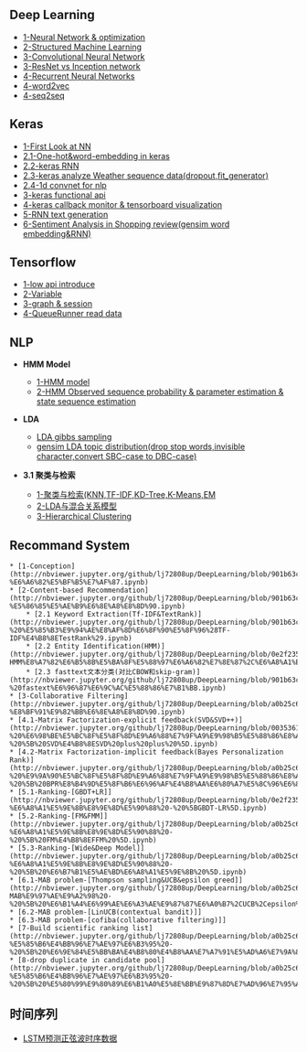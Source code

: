 Deep Learning
--------------

- [1-Neural Network & optimization](http://nbviewer.jupyter.org/github/lj72808up/DeepLearning/blob/master/blog/1-%E7%A5%9E%E7%BB%8F%E7%BD%91%E7%BB%9C%E4%B8%8E%E4%BC%98%E5%8C%96.ipynb)
- [2-Structured Machine Learning](http://nbviewer.jupyter.org/github/lj72808up/DeepLearning/blob/master/blog/2-%E7%BB%93%E6%9E%84%E5%8C%96%E6%9C%BA%E5%99%A8%E5%AD%A6%E4%B9%A0.ipynb)
- [3-Convolutional Neural Network](http://nbviewer.jupyter.org/github/lj72808up/DeepLearning/blob/master/blog/3-CNN.ipynb)
- [3-ResNet vs Inception network](http://nbviewer.jupyter.org/github/lj72808up/DeepLearning/blob/master/blog/3-ResNet%20vs%20Inception%20Net.ipynb)
- [4-Recurrent Neural Networks](https://nbviewer.jupyter.org/github/lj72808up/DeepLearning/blob/master/blog/4-Recurrent%20Neural%20Network.ipynb)
- [4-word2vec](http://nbviewer.jupyter.org/github/lj72808up/DeepLearning/blob/master/blog/4-word2vec.ipynb)
- [4-seq2seq](http://nbviewer.jupyter.org/github/lj72808up/DeepLearning/blob/master/blog/4-Seq2Seq.ipynb)

Keras
----------------
- [1-First Look at NN](http://nbviewer.jupyter.org/github/lj72808up/DeepLearning/blob/master/blog/DeepLearning%20in%20keras/1-%20First%20Look%20at%20NN%20.ipynb)  
- [2.1-One-hot&word-embedding in keras](http://nbviewer.jupyter.org/github/lj72808up/DeepLearning/blob/master/blog/DeepLearning%20in%20keras/2.1-keras%E4%B8%AD%E7%9A%84one-hot%E4%B8%8Eword-embedding.ipynb)  
- [2.2-keras RNN](http://nbviewer.jupyter.org/github/lj72808up/DeepLearning/blob/master/blog/DeepLearning%20in%20keras/2.2-Keras%E4%B8%AD%E7%9A%84RNN.ipynb)
- [2.3-keras analyze Weather sequence data(dropout,fit_generator)](http://nbviewer.jupyter.org/github/lj72808up/DeepLearning/blob/master/blog/DeepLearning%20in%20keras/2.3-Advanced%20use%20of%20RNN.ipynb)
- [2.4-1d convnet for nlp](http://nbviewer.jupyter.org/github/lj72808up/DeepLearning/blob/02bc1e9a4785523a0f9a92a867167e7529fb128d/blog/DeepLearning%20in%20keras/2.4%201-d%20convnet%20for%20nlp.ipynb)
- [3-keras functional api](http://nbviewer.jupyter.org/github/lj72808up/DeepLearning/blob/02bc1e9a4785523a0f9a92a867167e7529fb128d/blog/DeepLearning%20in%20keras/3-keras%E9%AB%98%E7%BA%A7%E5%8A%9F%E8%83%BD.ipynb)
- [4-keras callback  monitor & tensorboard visualization](http://nbviewer.jupyter.org/github/lj72808up/DeepLearning/blob/02bc1e9a4785523a0f9a92a867167e7529fb128d/blog/DeepLearning%20in%20keras/4-%E4%BD%BF%E7%94%A8keras%20callback%E5%92%8Ctensorboard%E7%9B%91%E6%8E%A7.ipynb) 
- [5-RNN text generation](http://nbviewer.jupyter.org/github/lj72808up/DeepLearning/blob/02bc1e9a4785523a0f9a92a867167e7529fb128d/blog/DeepLearning%20in%20keras/5-RNN%E6%96%87%E6%9C%AC%E7%94%9F%E6%88%90.ipynb)
- [6-Sentiment Analysis in Shopping review(gensim word embedding&RNN)](http://nbviewer.jupyter.org/github/lj72808up/DeepLearning/blob/901b63cd676a928f46608047912ca2983d1375c7/blog/DeepLearning%20in%20keras/6-%E4%B8%AD%E6%96%87%E8%B4%AD%E7%89%A9%E8%AF%84%E4%BB%B7%E6%83%85%E6%84%9F%E5%88%86%E6%9E%90.ipynb)


Tensorflow
---------------
- [1-low api introduce](http://nbviewer.jupyter.org/github/lj72808up/DeepLearning/blob/master/blog/tensorflow/1-Tensor.ipynb)
- [2-Variable](http://nbviewer.jupyter.org/github/lj72808up/DeepLearning/blob/master/blog/tensorflow/2-Variable.ipynb)
- [3-graph & session](http://nbviewer.jupyter.org/github/lj72808up/DeepLearning/blob/a0b25c6a3671e74e1c557529de1ead29108b4c7b/blog/tensorflow/3-Graph%E5%92%8CSession.ipynb)
- [4-QueueRunner read data](http://nbviewer.jupyter.org/github/lj72808up/DeepLearning/blob/master/blog/tensorflow/4-Reading%20Data.ipynb)


NLP
-------------------
* **HMM Model**

    * [1-HMM model](http://nbviewer.jupyter.org/github/lj72808up/DeepLearning/blob/0e2f235d145a22176f631996e5edd2359f9cb624/blog/%E8%87%AA%E7%84%B6%E8%AF%AD%E8%A8%80%E5%A4%84%E7%90%86/1.1-HMM%E6%A8%A1%E5%9E%8B.ipynb)  
    * [2-HMM Observed sequence probability & parameter estimation & state sequence estimation](http://nbviewer.jupyter.org/github/lj72808up/DeepLearning/blob/0e2f235d145a22176f631996e5edd2359f9cb624/blog/%E8%87%AA%E7%84%B6%E8%AF%AD%E8%A8%80%E5%A4%84%E7%90%86/1.2-HMM%E8%A7%82%E6%B5%8B%E5%BA%8F%E5%88%97%E6%A6%82%E7%8E%87%2C%E6%A8%A1%E5%9E%8B%E5%8F%82%E6%95%B0%E4%BC%B0%E8%AE%A1%2C%E7%8A%B6%E6%80%81%E5%BA%8F%E5%88%97%E4%BC%B0%E8%AE%A1.ipynb)

* **LDA**

    * [LDA gibbs sampling](https://nbviewer.jupyter.org/github/lj72808up/DeepLearning/blob/master/blog/LDA/1-LDA%E7%9A%84Gibbs%E9%87%87%E6%A0%B7%E5%AE%9E%E7%8E%B0.ipynb)
    * [gensim LDA topic distribution(drop stop words,invisible character,convert SBC-case to DBC-case)](http://nbviewer.jupyter.org/github/lj72808up/DeepLearning/blob/master/blog/LDA/3-gensim%E5%AE%9E%E7%8E%B0LDA.ipynb)

* **3.1 聚类与检索** 
    * [1-聚类与检索(KNN,TF-IDF,KD-Tree,K-Means,EM](http://nbviewer.jupyter.org/github/lj72808up/ML_Handcraft/blob/master/blog/%E8%81%9A%E7%B1%BB%E4%B8%8E%E6%A3%80%E7%B4%A2/1-%E8%81%9A%E7%B1%BB%E4%B8%8E%E6%A3%80%E7%B4%A2%28KNN%2CTF-IDF%2CKD-Tree%2CK-Means%2CEM%29.ipynb)
    * [2-LDA与混合关系模型](http://nbviewer.jupyter.org/github/lj72808up/ML_Handcraft/blob/master/blog/%E8%81%9A%E7%B1%BB%E4%B8%8E%E6%A3%80%E7%B4%A2/2-LDA.ipynb)
    * [3-Hierarchical Clustering](http://nbviewer.jupyter.org/github/lj72808up/ML_Handcraft/blob/174c79b7b0f989818c8edcd63b45512e02f2c87e/blog/%E8%81%9A%E7%B1%BB%E4%B8%8E%E6%A3%80%E7%B4%A2/3-Hierarchical%20Clustering.ipynb)

Recommand System
-----------------------
    * [1-Conception](http://nbviewer.jupyter.org/github/lj72808up/DeepLearning/blob/901b63cd676a928f46608047912ca2983d1375c7/blog/Recommended%20System/1-%E6%A6%82%E5%BF%B5%E7%AF%87.ipynb)
    * [2-Content-based Recommendation](http://nbviewer.jupyter.org/github/lj72808up/DeepLearning/blob/901b63cd676a928f46608047912ca2983d1375c7/blog/Recommended%20System/2-%E5%86%85%E5%AE%B9%E6%8E%A8%E8%8D%90.ipynb)
        * [2.1 Keyword Extraction(Tf-IDF&TextRank)](http://nbviewer.jupyter.org/github/lj72808up/DeepLearning/blob/901b63cd676a928f46608047912ca2983d1375c7/blog/Recommended%20System/2.1%20-%20%E5%85%B3%E9%94%AE%E8%AF%8D%E6%8F%90%E5%8F%96%28TF-IDF%E4%B8%8ETestRank%29.ipynb)
        * [2.2 Entity Identification(HMM)](http://nbviewer.jupyter.org/github/lj72808up/DeepLearning/blob/0e2f235d145a22176f631996e5edd2359f9cb624/blog/%E8%87%AA%E7%84%B6%E8%AF%AD%E8%A8%80%E5%A4%84%E7%90%86/1.2-HMM%E8%A7%82%E6%B5%8B%E5%BA%8F%E5%88%97%E6%A6%82%E7%8E%87%2C%E6%A8%A1%E5%9E%8B%E5%8F%82%E6%95%B0%E4%BC%B0%E8%AE%A1%2C%E7%8A%B6%E6%80%81%E5%BA%8F%E5%88%97%E4%BC%B0%E8%AE%A1.ipynb)
        * [2.3 fasttext文本分类(对比CBOW和skip-gram)](http://nbviewer.jupyter.org/github/lj72808up/DeepLearning/blob/901b63cd676a928f46608047912ca2983d1375c7/blog/Recommended%20System/2.3%20-%20fastext%E6%96%87%E6%9C%AC%E5%88%86%E7%B1%BB.ipynb)  
    * [3-Collaborative Filtering](http://nbviewer.jupyter.org/github/lj72808up/DeepLearning/blob/a0b25c6a3671e74e1c557529de1ead29108b4c7b/blog/Recommended%20System/3-%E8%BF%91%E9%82%BB%E6%8E%A8%E8%8D%90.ipynb)  
    * [4.1-Matrix Factorization-explicit feedback(SVD&SVD++)](http://nbviewer.jupyter.org/github/lj72808up/DeepLearning/blob/0035361668795af8f9a1dbddfdd3066bba95cf9b/blog/Recommended%20System/4.1%20-%20%E6%98%BE%E5%BC%8F%E5%8F%8D%E9%A6%88%E7%9F%A9%E9%98%B5%E5%88%86%E8%A7%A3%20-%20%5B%20SVD%E4%B8%8ESVD%20plus%20plus%20%5D.ipynb)  
    * [4.2-Matrix Factorization-implicit feedback(Bayes Personalization Rank)](http://nbviewer.jupyter.org/github/lj72808up/DeepLearning/blob/a0b25c6a3671e74e1c557529de1ead29108b4c7b/blog/Recommended%20System/4.2%20-%20%E9%9A%90%E5%BC%8F%E5%8F%8D%E9%A6%88%E7%9F%A9%E9%98%B5%E5%88%86%E8%A7%A3%20-%20%5B%20BPR%E8%B4%9D%E5%8F%B6%E6%96%AF%E4%B8%AA%E6%80%A7%E5%8C%96%E6%8E%92%E5%BA%8F%20%5D.ipynb)
    * [5.1-Ranking-[GBDT+LR]](http://nbviewer.jupyter.org/github/lj72808up/DeepLearning/blob/0e2f235d145a22176f631996e5edd2359f9cb624/blog/Recommended%20System/5.1-%E6%A8%A1%E5%9E%8B%E8%9E%8D%E5%90%88%20-%20%5BGBDT-LR%5D.ipynb)
    * [5.2-Ranking-[FM&FMM]](http://nbviewer.jupyter.org/github/lj72808up/DeepLearning/blob/a0b25c6a3671e74e1c557529de1ead29108b4c7b/blog/Recommended%20System/5.2-%E6%A8%A1%E5%9E%8B%E8%9E%8D%E5%90%88%20-%20%5B%20FM%E4%B8%8EFFM%20%5D.ipynb)
    * [5.3-Ranking-[Wide&Deep Model]](http://nbviewer.jupyter.org/github/lj72808up/DeepLearning/blob/a0b25c6a3671e74e1c557529de1ead29108b4c7b/blog/Recommended%20System/5.3-%E6%A8%A1%E5%9E%8B%E8%9E%8D%E5%90%88%20-%20%5B%20%E6%B7%B1%E5%AE%BD%E6%A8%A1%E5%9E%8B%20%5D.ipynb)
    * [6.1-MAB problem-[Thompson sampling&UCB&epsilon greed]](http://nbviewer.jupyter.org/github/lj72808up/DeepLearning/blob/a0b25c6a3671e74e1c557529de1ead29108b4c7b/blog/Recommended%20System/6.1-MAB%E9%97%AE%E9%A2%98%20-%20%5B%20%E6%B1%A4%E6%99%AE%E6%A3%AE%E9%87%87%E6%A0%B7%2CUCB%2Cepsilon%E8%B4%AA%E5%A9%AA%20%5D.ipynb)
    * [6.2-MAB problem-[LinUCB(contextual bandit)]]
    * [6.3-MAB problem-[cofiba(collaborative filtering)]]
    * [7-Build scientific ranking list](http://nbviewer.jupyter.org/github/lj72808up/DeepLearning/blob/a0b25c6a3671e74e1c557529de1ead29108b4c7b/blog/Recommended%20System/8.1-%E5%85%B6%E4%BB%96%E7%AE%97%E6%B3%95%20-%20%5B%20%E6%9E%84%E5%BB%BA%E4%B8%80%E4%B8%AA%E7%A7%91%E5%AD%A6%E7%9A%84%E6%8E%92%E8%A1%8C%E6%A6%9C%E7%B3%BB%E7%BB%9F%20%5D.ipynb)
    * [8-drop duplicate in candidate pool](http://nbviewer.jupyter.org/github/lj72808up/DeepLearning/blob/a0b25c6a3671e74e1c557529de1ead29108b4c7b/blog/Recommended%20System/8.3-%E5%85%B6%E4%BB%96%E7%AE%97%E6%B3%95%20-%20%5B%20%E5%80%99%E9%80%89%E6%B1%A0%E5%8E%BB%E9%87%8D%E7%AD%96%E7%95%A5%20%5D.ipynb)



## 时间序列
- [LSTM预测正弦波时序数据](http://nbviewer.jupyter.org/github/lj72808up/DeepLearning/blob/master/blog/%E6%97%B6%E9%97%B4%E5%BA%8F%E5%88%97/0-lstm%E9%A2%84%E6%B5%8B%E6%97%B6%E5%BA%8F.ipynb)


